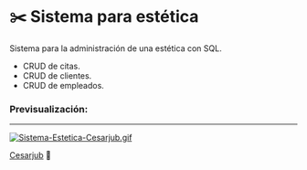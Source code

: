 # ✂️ Sistema para estética

Sistema para la administración de una estética con SQL.

- CRUD de citas.
- CRUD de clientes.
- CRUD de empleados.

### Previsualización:

---

[![Sistema-Estetica-Cesarjub.gif](https://i.postimg.cc/5NvGgcky/Sistema-Estetica-Cesarjub.gif)](https://postimg.cc/RNSXCYmx)

[Cesarjub](https://github.com/Cesarjub) 🙂
